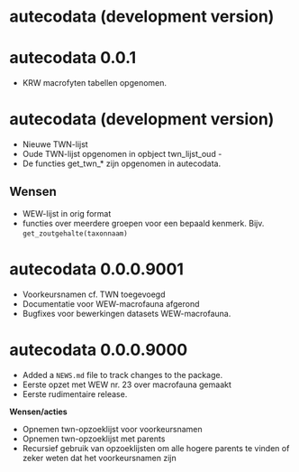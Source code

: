 # autecodata (development version)

# autecodata 0.0.1

* KRW macrofyten tabellen opgenomen.

# autecodata (development version)

* Nieuwe TWN-lijst 
* Oude TWN-lijst opgenomen in opbject twn_lijst_oud - 
* De functies get_twn_* zijn opgenomen in autecodata.

## Wensen

* WEW-lijst in orig format
* functies over meerdere groepen voor een bepaald kenmerk. Bijv. `get_zoutgehalte(taxonnaam)`

# autecodata 0.0.0.9001

* Voorkeursnamen cf. TWN toegevoegd
* Documentatie voor WEW-macrofauna afgerond
* Bugfixes voor bewerkingen datasets WEW-macrofauna.

# autecodata 0.0.0.9000

* Added a `NEWS.md` file to track changes to the package.
* Eerste opzet met WEW nr. 23 over macrofauna gemaakt
* Eerste rudimentaire release.

**Wensen/acties**

* Opnemen twn-opzoeklijst voor voorkeursnamen
* Opnemen twn-opzoeklijst met parents
* Recursief gebruik van opzoeklijsten om alle hogere parents te vinden of zeker weten dat het voorkeursnamen zijn



